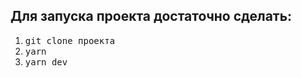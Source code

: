 ## Для запуска проекта достаточно сделать:
1. <kbd>git clone проекта</kbd>
2. <kbd>yarn</kbd> 
3. <kbd>yarn dev</kbd>
